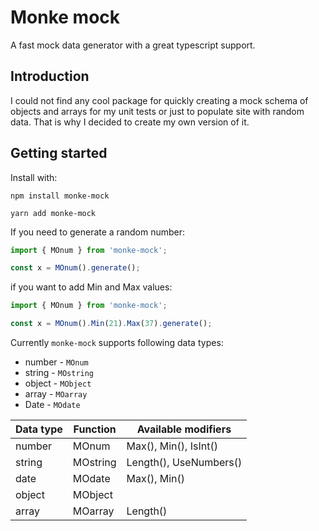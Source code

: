 # Monke mock

A fast mock data generator with a great typescript support.

## Introduction

I could not find any cool package for quickly creating a mock schema of objects and arrays for my unit tests or just to populate site with random data. That is why I decided to create my own version of it. 

## Getting started

Install with:
```
npm install monke-mock
```
```
yarn add monke-mock
```

If you need to generate a random number:

```typescript
import { MOnum } from 'monke-mock';

const x = MOnum().generate();
```

if you want to add Min and Max values:
```typescript
import { MOnum } from 'monke-mock';

const x = MOnum().Min(21).Max(37).generate();
```


Currently `monke-mock` supports following data types:
* number - `MOnum`
* string - `MOstring`
* object - `MObject`
* array - `MOarray`
* Date - `MOdate`

| Data type | Function | Available modifiers|
|-----------|----------|--------------------|
| number    | MOnum    | Max(), Min(), IsInt()|
| string    | MOstring | Length(), UseNumbers()|
| date      | MOdate   | Max(), Min()|
| object    | MObject  | |
| array     | MOarray  | Length() |
